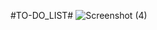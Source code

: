 #TO-DO_LIST#
![Screenshot (4)](https://github.com/Sunanda01/To-Do_List/assets/97533515/a5797300-475b-49f6-aed6-abcdff87ddf3)
